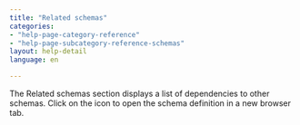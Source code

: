 ```yaml
---
title: "Related schemas"
categories:
- "help-page-category-reference"
- "help-page-subcategory-reference-schemas"
layout: help-detail
language: en

---
```


The Related schemas section displays a list of dependencies to other schemas. Click on the <i class="file-link-icon" aria-hidden="true"></i> icon to open the schema definition in a new browser tab.
